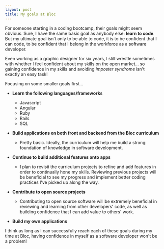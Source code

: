 ```yaml
---
layout: post
title: My goals at Bloc
---
```


For someone starting in a coding bootcamp, their goals might seem obvious. Sure, I have the same basic goal as anybody else: **learn to code**. But my ultimate goal isn't only to be able to code, it is to be confident that I can code, to be confident that I belong in the workforce as a software developer.

Even working as a graphic designer for six years, I still wrestle sometimes with whether I feel confident about my skills on the open market... so gaining confidence in my skills and avoiding *imposter syndrome* isn't exactly an easy task!

Focusing on some smaller goals first...

* **Learn the following languages/frameworks**
	* Javascript
	* Angular
	* Ruby
	* Rails
	* SQL

* **Build applications on both front and backend from the Bloc curriculum**
	* Pretty basic. Ideally, the curriculum will help me build a strong foundation of knowledge in software development.

* **Continue to build additional features onto apps**
	* I plan to revisit the curriculum projects to refine and add features in order to continually hone my skills. Reviewing previous projects will be beneficial to see my progress and implement better coding practices I've picked up along the way.

* **Contribute to open source projects**
	* Contributing to open source software will be extremely beneficial in reviewing and learning from other developers' code, as well as building confidence that I can add value to others' work.

* **Build my own applications**


I think as long as I can successfully reach each of these goals during my time at Bloc, having confidence in myself as a software developer won't be a problem!